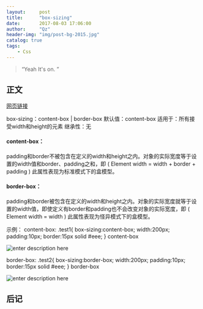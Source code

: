 ```yaml
---
layout:     post
title:      "box-sizing"
date:       2017-08-03 17:06:00
author:     "Qz"
header-img: "img/post-bg-2015.jpg"
catalog: true
tags:
    - Css
---
```


> “Yeah It's on. ”


## 正文
[网页链接](http://www.w3chtml.com/css3/properties/user-interface/box-sizing.html)

box-sizing：content-box | border-box
默认值：content-box
适用于：所有接受width和height的元素
继承性：无

#### content-box：
padding和border不被包含在定义的width和height之内。对象的实际宽度等于设置的width值和border、padding之和，即 ( Element width = width + border + padding )
此属性表现为标准模式下的盒模型。
#### border-box：
padding和border被包含在定义的width和height之内。对象的实际宽度就等于设置的width值，即使定义有border和padding也不会改变对象的实际宽度，即 ( Element width = width )
此属性表现为怪异模式下的盒模型。

示例：
content-box:
.test1{ box-sizing:content-box; width:200px; padding:10px; border:15px solid #eee; }
content-box

![enter description here][1]


border-box:
.test2{ box-sizing:border-box; width:200px; padding:10px; border:15px solid #eee; }
border-box

![enter description here][2]
## 后记


  [1]: http://www.w3chtml.com/css3/properties/user-interface/images/content-box.png
  [2]: http://www.w3chtml.com/css3/properties/user-interface/images/border-box.png